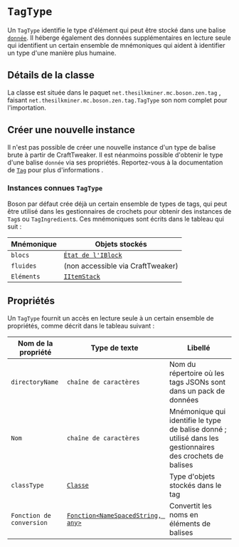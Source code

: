 # `TagType`

Un `TagType` identifie le type d'élément qui peut être stocké dans une balise [`donnée`](/Mods/Boson/Tags/Tag/). Il héberge également des données supplémentaires en lecture seule qui identifient un certain ensemble de mnémoniques qui aident à identifier un type d'une manière plus humaine.

## Détails de la classe
La classe est située dans le paquet `net.thesilkminer.mc.boson.zen.tag` , faisant `net.thesilkminer.mc.boson.zen.tag.TagType` son nom complet pour l'importation.

## Créer une nouvelle instance
Il n'est pas possible de créer une nouvelle instance d'un type de balise brute à partir de CraftTweaker. Il est néanmoins possible d'obtenir le type d'une balise `donnée` via ses propriétés. Reportez-vous à la documentation de [ `Tag`](/Mods/Boson/Tags/Tag/) pour plus d'informations .

### Instances connues `TagType`
Boson par défaut crée déjà un certain ensemble de types de tags, qui peut être utilisé dans les gestionnaires de crochets [](/Mods/Boson/Tags/BracketHandler/) pour obtenir des instances de `Tag`s ou `TagIngredient`s. Ces mnémoniques sont écrits dans le tableau qui suit :

| Mnémonique | Objets stockés                                     |
| ---------- | -------------------------------------------------- |
| `blocs`    | [`État de l'IBlock`](/Vanilla/Blocks/IBlockState/) |
| `fluides`  | (non accessible via CraftTweaker)                  |
| `Eléments` | [`IItemStack`](/Vanilla/Items/IItemStack/)         |

## Propriétés
Un `TagType` fournit un accès en lecture seule à un certain ensemble de propriétés, comme décrit dans le tableau suivant :

| Nom de la propriété      | Type de texte                                                          | Libellé                                                                                                   |
| ------------------------ | ---------------------------------------------------------------------- | --------------------------------------------------------------------------------------------------------- |
| `directoryName`          | `chaîne de caractères`                                                 | Nom du répertoire où les tags JSONs sont dans un pack de données                                          |
| `Nom`                    | `chaîne de caractères`                                                 | Mnémonique qui identifie le type de balise donné ; utilisé dans les gestionnaires des crochets de balises |
| `classType`              | [`Classe`](/Mods/Boson/Reflection/Class/)                              | Type d'objets stockés dans le tag                                                                         |
| `Fonction de conversion` | [`Fonction<NameSpacedString, any>`](/Mods/Boson/Functions/List/) | Convertit les noms en éléments de balises                                                                 |
